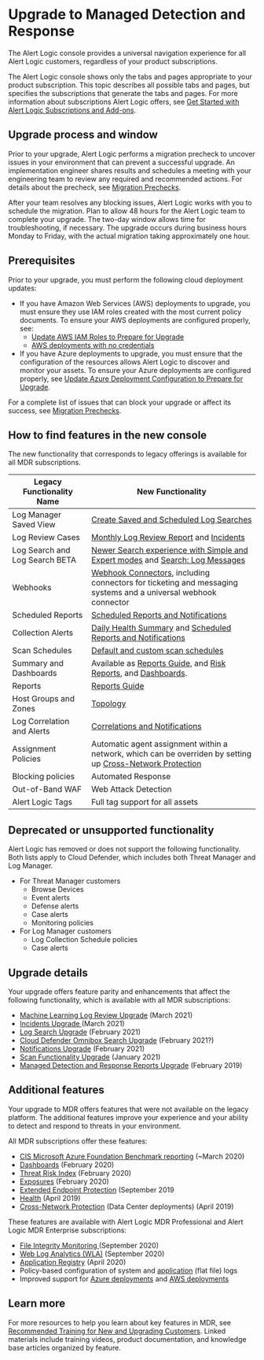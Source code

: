 # Upgrade to Managed Detection and Response

The Alert Logic console provides a universal navigation experience for all Alert Logic customers, regardless of your product subscriptions.

The Alert Logic console shows only the tabs and pages appropriate to your product subscription. This topic describes all possible tabs and pages, but specifies the subscriptions that generate the tabs and pages.  For more information about subscriptions Alert Logic offers, see [Get Started with Alert Logic   Subscriptions and Add-ons](subscriptions-addons.md).

## Upgrade process and window

Prior to your upgrade, Alert Logic performs a migration precheck  to uncover issues in your environment that can prevent a successful upgrade. An implementation engineer shares results and schedules a meeting with your engineering team to review  any required and recommended actions. For details about the precheck, see [Migration Prechecks](../reference/migration-prechecks.md).

After your team resolves any blocking issues, Alert Logic works with you to schedule the migration. Plan to allow 48 hours for the Alert Logic team to complete your upgrade. The two-day window allows time for troubleshooting, if necessary. The upgrade occurs during business hours Monday to Friday, with the actual migration taking approximately one hour.

## Prerequisites

Prior to your upgrade, you must perform the following cloud deployment updates:

* If you have Amazon Web Services (AWS) deployments to upgrade, you must ensure they use IAM roles created with the most current policy documents. To ensure your AWS deployments are configured properly, see:
   * [Update AWS IAM Roles to Prepare for Upgrade](update-aws-roles-for-upgrade.md#update-roles)
   * [AWS deployments with no credentials](../reference/migration-prechecks.md#AWSdeploymentswithnocredentials)
* If you have Azure deployments to upgrade, you must ensure that the configuration of the resources allows Alert Logic to discover and monitor your assets. To ensure your Azure deployments are configured properly, see [Update Azure Deployment Configuration to Prepare for Upgrade](update-azure-deployments-for-upgrade.md).

For a complete list of issues that can block your upgrade or affect its success, see [Migration Prechecks](../reference/migration-prechecks.md).

## How to find features in the new console

The new functionality that corresponds to legacy offerings is available for all MDR subscriptions.

| Legacy Functionality Name | New Functionality  |
|---|---|
| Log Manager Saved View | [Create Saved and Scheduled Log Searches](../analyze/log-search/save-schedule.md) |
| Log Review Cases | [Monthly Log Review Report](../analyze/reports/threats/log-review-analysis/monthly-log-review.md) and [Incidents](../analyze/incidents.md) |
| Log Search and Log Search BETA | [Newer Search experience with Simple and Expert modes](search-a.md) and [Search: Log Messages](../analyze/log-message-search.md) |
| Webhooks | [Webhook Connectors](../configure/connectors.md), including connectors for ticketing and messaging systems and a universal webhook connector |
| Scheduled Reports | [Scheduled Reports and Notifications](../configure/notifications/report.md) |
| Collection Alerts | [Daily Health Summary](../analyze/reports/service/health/daily-health-summary.md) and [Scheduled Reports and Notifications](../configure/notifications/report.md) |
| Scan Schedules | [Default and custom scan schedules](../analyze/manage-scans-and-results/schedules.md#Createascanschedule) |
| Summary and Dashboards | Available as [Reports Guide](../analyze/reports/reports.md), and [Risk Reports](../analyze/reports/risk/reports.md), and [Dashboards](../analyze/dashboards.md). |
| Reports | [Reports Guide](../analyze/reports/reports.md) |
| Host Groups and Zones | [Topology](../analyze/topology.md) |
| Log Correlation and Alerts | [Correlations and Notifications](../configure/notifications/log-correlation.md) |
| Assignment Policies | Automatic agent assignment within a network, which can be overriden by setting up [Cross-Network Protection](../deploy/cross-network-protection.md) |
| Blocking policies | Automated Response |
| Out-of-Band WAF | Web Attack Detection |
| Alert Logic Tags | Full tag support for all assets |

## Deprecated or unsupported functionality

Alert Logic has removed or does not support the following functionality. Both lists apply to Cloud Defender, which includes both Threat Manager and Log Manager.

* For Threat Manager customers
   * Browse Devices
   * Event alerts
   * Defense alerts
   * Case alerts
   * Monitoring policies
* For Log Manager customers
   * Log Collection Schedule policies
   * Case alerts

## Upgrade details

Your upgrade offers feature parity and enhancements that affect the following functionality,  which is available with all MDR subscriptions:

* [Machine Learning Log Review Upgrade](../analyze/log-review-upgrade.md) (March 2021)
* [Incidents Upgrade ](incidents-upgrade.md) (March 2021)
* [Log Search Upgrade](log-search-upgrade.md) (February 2021)
* [Cloud Defender Omnibox Search Upgrade](omnibox-search-upgrade.md) (February 2021?)
* [Notifications Upgrade](notifications-upgrade.md) (February 2021)
* [Scan Functionality Upgrade](scans-upgrade.md) (January 2021)
* [Managed Detection and Response Reports Upgrade](upgrade-reports.md) (February 2019)

## Additional features

Your upgrade to MDR offers features that were not available on the legacy platform. The additional features improve your experience and your ability to detect and respond to threats in your environment.

All MDR subscriptions offer these features:

* [CIS Microsoft Azure Foundation Benchmark reporting](../analyze/reports/compliance/azure-foundation-benchmark.md) (~March 2020)
* [Dashboards](../analyze/dashboards.md) (February 2020)
* [Threat Risk Index](../analyze/TRI-score-factors.md) (February 2020)
* [Exposures](../analyze/exposures.md) (February 2020)
* [Extended Endpoint Protection](about-extended-endpoint-protection.md) (September 2019
* [Health](../analyze/health.md) (April 2019)
* [Cross-Network Protection](../deploy/cross-network-protection.md) (Data Center deployments) (April 2019)

These features are available with Alert Logic MDR Professional and Alert Logic MDR Enterprise subscriptions:

* [File Integrity Monitoring ](../configure/file-integrity-monitoring.md) (September 2020)
* [Web Log Analytics (WLA)](about-wla.md) (September 2020)
* [Application Registry](../configure/application-registry.md) (April 2020)
* Policy-based configuration of system and [application](../configure/application-logs.md) (flat file) logs
* Improved support for [Azure deployments](../deploy/azure-pro-ent.md) and [AWS deployments](../deploy/aws-auto-pro-ent.md)

## Learn more

For more resources to help you learn about key features in MDR, see [Recommended Training for New and Upgrading Customers](recommended-training.md). Linked materials include training videos, product documentation, and knowledge base articles organized by feature.
